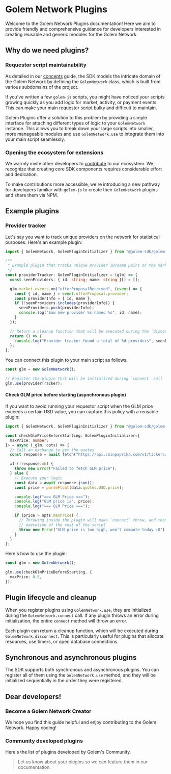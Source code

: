 # Golem Network Plugins

Welcome to the Golem Network Plugins documentation! Here we aim to provide friendly and comprehensive guidance for
developers interested in creating reusable and generic modules for the Golem Network.

## Why do we need plugins?

### Requestor script maintainability

As detailed in our [concepts](./CONCEPTS.md) guide, the SDK models the intricate domain of the Golem Network by defining
the `GolemNetwork` class, which is built from various subdomains of the project.

If you've written a few `golem-js` scripts, you might have noticed your scripts growing quickly as you add logic for
market, activity, or payment events. This can make your main requestor script bulky and difficult to maintain.

Golem Plugins offer a solution to this problem by providing a simple interface for attaching different types of logic to
your `GolemNetwork` instance. This allows you to break down your large scripts into smaller, more manageable modules and
use `GolemNetwork.use` to integrate them into your main script seamlessly.

### Opening the ecosystem for extensions

We warmly invite other developers to [contribute](./CONTRIBUTING.md) to our ecosystem. We recognize that creating core
SDK components requires considerable effort and dedication.

To make contributions more accessible, we're introducing a new pathway for developers familiar with `golem-js` to create
their `GolemNetwork` plugins and share them via NPM.

## Example plugins

### Provider tracker

Let's say you want to track unique providers on the network for statistical purposes. Here's an example plugin:

```ts
import { GolemNetwork, GolemPluginInitializer } from "@golem-sdk/golem-js";

/**
 * Example plugin that tracks unique provider ID/name pairs on the market
 */
const providerTracker: GolemPluginInitializer = (glm) => {
  const seenProviders: { id: string; name: string }[] = [];

  glm.market.events.on("offerProposalReceived", (event) => {
    const { id, name } = event.offerProposal.provider;
    const providerInfo = { id, name };
    if (!seenProviders.includes(providerInfo)) {
      seenProviders.push(providerInfo);
      console.log("Saw new provider %s named %s", id, name);
    }
  });

  // Return a cleanup function that will be executed during the `disconnect`
  return () => {
    console.log("Provider tracker found a total of %d providers", seenProviders.length);
  };
};
```

You can connect this plugin to your main script as follows:

```ts
const glm = new GolemNetwork();

// Register the plugin that will be initialized during `connect` call
glm.use(providerTracker);
```

#### Check GLM price before starting (asynchronous plugin)

If you want to avoid running your requestor script when the GLM price exceeds a certain USD value, you can capture this
policy with a reusable plugin:

```ts
import { GolemNetwork, GolemPluginInitializer } from "@golem-sdk/golem-js";

const checkGlmPriceBeforeStarting: GolemPluginInitializer<{
  maxPrice: number;
}> = async (_glm, opts) => {
  // Call an exchange to get the quotes
  const response = await fetch("https://api.coinpaprika.com/v1/tickers/glm-golem");

  if (!response.ok) {
    throw new Error("Failed to fetch GLM price");
  } else {
    // Execute your logic
    const data = await response.json();
    const price = parseFloat(data.quotes.USD.price);

    console.log("=== GLM Price ===");
    console.log("GLM price is", price);
    console.log("=== GLM Price ===");

    if (price > opts.maxPrice) {
      // Throwing inside the plugin will make `connect` throw, and then prevent
      // execution of the rest of the script
      throw new Error("GLM price is too high, won't compute today :O");
    }
  }
};
```

Here's how to use the plugin:

```ts
const glm = new GolemNetwork();

glm.use(checkGlmPriceBeforeStarting, {
  maxPrice: 0.5,
});
```

## Plugin lifecycle and cleanup

When you register plugins using `GolemNetwork.use`, they are initialized during the `GolemNetwork.connect` call. If any
plugin throws an error during initialization, the entire `connect` method will throw an error.

Each plugin can return a cleanup function, which will be executed during `GolemNetwork.disconnect`. This is particularly
useful for plugins that allocate resources, use timers, or open database connections.

## Synchronous and asynchronous plugins

The SDK supports both synchronous and asynchronous plugins. You can register all of them using the `GolemNetwork.use`
method, and they will be initialized sequentially in the order they were registered.

## Dear developers!

### Become a Golem Network Creator

We hope you find this guide helpful and enjoy contributing to the Golem Network. Happy coding!

### Community developed plugins

Here's the list of plugins developed by Golem's Community.

> Let us know about your plugins so we can feature them in our documentation.
